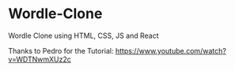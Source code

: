 # Wordle-Clone
Wordle Clone using HTML, CSS, JS and React

Thanks to Pedro for the Tutorial: https://www.youtube.com/watch?v=WDTNwmXUz2c
